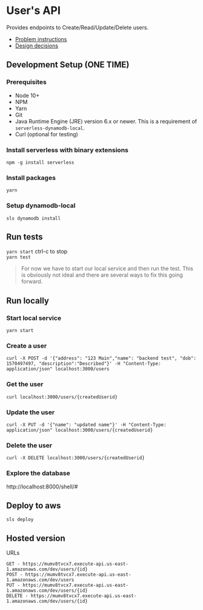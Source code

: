 # User's API
Provides endpoints to Create/Read/Update/Delete users.  
- [Problem instructions](problem-description.md)  
- [Design decisions](design-decisions.md)

## Development Setup (ONE TIME)

### Prerequisites
- Node 10+
- NPM
- Yarn
- Git
- Java Runtime Engine (JRE) version 6.x or newer.  This is a requirement of `serverless-dynamodb-local`.  
- Curl (optional for testing)

### Install serverless with binary extensions
`npm -g install serverless`

### Install packages
`yarn`

### Setup dynamodb-local
`sls dynamodb install`

## Run tests
`yarn start` ctrl-c to stop  
`yarn test`
> For now we have to start our local service and then run the test.  This is obviously not ideal and there are several ways to fix this going forward.

## Run locally

### Start local service
`yarn start` 


### Create a user
```
curl -X POST -d '{"address": "123 Main","name": "backend test", "dob": 1570497497, "description":"Described"}' -H "Content-Type: application/json" localhost:3000/users
```
### Get the user
```
curl localhost:3000/users/{createdUserid}
```
### Update the user
```
curl -X PUT -d '{"name": "updated name"}' -H "Content-Type: application/json" localhost:3000/users/{createdUserid}
```

### Delete the user
```
curl -X DELETE localhost:3000/users/{createdUserid}
```
### Explore the database
http://localhost:8000/shell/#

## Deploy to aws
`sls deploy`

## Hosted version
URLs
```
GET - https://mumv8tvcx7.execute-api.us-east-1.amazonaws.com/dev/users/{id}  
POST - https://mumv8tvcx7.execute-api.us-east-1.amazonaws.com/dev/users  
PUT - https://mumv8tvcx7.execute-api.us-east-1.amazonaws.com/dev/users/{id}  
DELETE - https://mumv8tvcx7.execute-api.us-east-1.amazonaws.com/dev/users/{id}  
```

